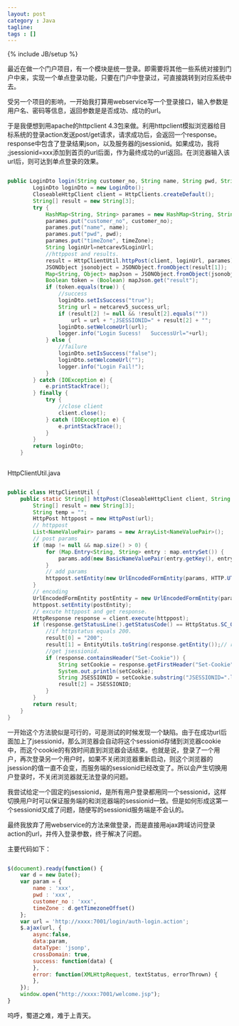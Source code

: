 ```yaml
---
layout: post
category : Java
tagline: 
tags : []
---
```

{% include JB/setup %}

最近在做一个门户项目，有一个模块是统一登录。即需要将其他一些系统对接到门户中来，实现一个单点登录功能，只要在门户中登录过，可直接跳转到对应系统中去。

受另一个项目的影响，一开始我打算用webservice写一个登录接口，输入参数是用户名、密码等信息，返回参数是是否成功、成功的url。

于是我便想到用apache的httpclient 4.3包来做。利用httpclient模拟浏览器给目标系统的登录action发送post/get请求，请求成功后，会返回一个response。response中包含了登录结果json，以及服务器的jsessionid。如果成功，我将 ;jsessionid=xxx添加到首页的url后面，作为最终成功的url返回。在浏览器输入该url后，则可达到单点登录的效果。


```java

public LoginDto login(String customer_no, String name, String pwd, String timeZone) {
		LoginDto loginDto = new LoginDto();
		CloseableHttpClient client = HttpClients.createDefault();
		String[] result = new String[3];
		try {
			HashMap<String, String> parames = new HashMap<String, String>();
			parames.put("customer_no", customer_no);
			parames.put("name", name);
			parames.put("pwd", pwd);
			parames.put("timeZone", timeZone);
			String loginUrl=netcarev5LoginUrl;
			//httppost and results. 
			result = HttpClientUtil.httpPost(client, loginUrl, parames);
			JSONObject jsonobject = JSONObject.fromObject(result[1]);
			Map<String, Object> mapJson = JSONObject.fromObject(jsonobject);
			Boolean token = (Boolean) mapJson.get("result");
			if (token.equals(true)) {
			    //success
				loginDto.setIsSuccess("true");
				String url = netcarev5_success_url;
				if (result[2] != null && !result[2].equals(""))
					url = url + ";JSESSIONID=" + result[2] + "";
				loginDto.setWelcomeUrl(url);
				logger.info("Login Sucess!   SuccessUrl="+url);  
			} else {
			    //failure
				loginDto.setIsSuccess("false");
				loginDto.setWelcomeUrl("");
				logger.info("Login Fail!");  
			}
		} catch (IOException e) {
			e.printStackTrace();
		} finally {
			try {
			    //close client
				client.close();
			} catch (IOException e) {
				e.printStackTrace();
			}
		}
		return loginDto;
	}
		
```



HttpClientUtil.java




```java

public class HttpClientUtil {
    public static String[] httpPost(CloseableHttpClient client, String url, Map<String, String> map) throws IOException {
		String[] result = new String[3];
		String temp = "";
		HttpPost httppost = new HttpPost(url);
		// httppost
		List<NameValuePair> params = new ArrayList<NameValuePair>();
		// post params
		if (map != null && map.size() > 0) {
			for (Map.Entry<String, String> entry : map.entrySet()) {
				params.add(new BasicNameValuePair(entry.getKey(), entry.getValue()));
			}
			// add params
			httppost.setEntity(new UrlEncodedFormEntity(params, HTTP.UTF_8));
		}
		// encoding
		UrlEncodedFormEntity postEntity = new UrlEncodedFormEntity(params, "UTF-8");
		httppost.setEntity(postEntity);
        // excute httppost and get response.
		HttpResponse response = client.execute(httppost);
		if (response.getStatusLine().getStatusCode() == HttpStatus.SC_OK) {
		    //if httpstatus equals 200.
			result[0] = "200";
			result[1] = EntityUtils.toString(response.getEntity());// response result json
            //get jsessionid.
			if (response.containsHeader("Set-Cookie")) {
				String setCookie = response.getFirstHeader("Set-Cookie").getValue();
				System.out.println(setCookie);
				String JSESSIONID = setCookie.substring("JSESSIONID=".length(), setCookie.indexOf(";"));
				result[2] = JSESSIONID;
			}
		}
		return result;
	}
}

```



一开始这个方法貌似是可行的，可是测试的时候发现一个缺陷。由于在成功url后面加上了jsessionid，那么浏览器会自动将这个sessionid存储到浏览器cookie中，而这个cookie的有效时间直到浏览器会话结束。也就是说，登录了一个用户，再次登录另一个用户时，如果不关闭浏览器重新启动，则这个浏览器的jsession的值一直不会变，而服务端的sessionid已经改变了。所以会产生切换用户登录时，不关闭浏览器就无法登录的问题。

我尝试给定一个固定的jsessionid，是所有用户登录都用同一个sessionid，这样切换用户时可以保证服务端的和浏览器端的sessionid一致。但是如何形成这第一个sessionid又成了问题，随便写的sessionid服务端是不会认的。

最终我放弃了用webservice的方法来做登录，而是直接用ajax跨域访问登录action的url，并传入登录参数，终于解决了问题。

主要代码如下：



```javascript

$(document).ready(function() {
    var d = new Date();
    var param = {
    	name : 'xxx',
    	pwd : 'xxx',
    	customer_no : 'xxx',
    	timeZone : d.getTimezoneOffset()
    };	
    var url = 'http://xxxx:7001/login/auth-login.action';
    $.ajax(url, {
        async:false,
        data:param,
        dataType: 'jsonp',
        crossDomain: true,
        success: function(data) {
        },
        error: function(XMLHttpRequest, textStatus, errorThrown) {
        },
    }); 
    window.open("http://xxxx:7001/welcome.jsp");
}

```



呜呼，蜀道之难，难于上青天。